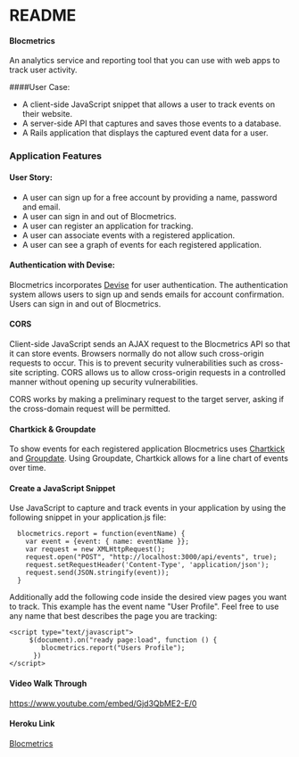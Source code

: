 # README

#### Blocmetrics

An analytics service and reporting tool that you can use with web apps to track user activity.

####User Case:
* A client-side JavaScript snippet that allows a user to track events on their website.
* A server-side API that captures and saves those events to a database.
* A Rails application that displays the captured event data for a user.

### Application Features

#### User Story:
* A user can sign up for a free account by providing a name, password and email.
* A user can sign in and out of Blocmetrics.
* A user can register an application for tracking.
* A user can associate events with a registered application.
* A user can see a graph of events for each registered application.

#### Authentication with Devise:
Blocmetrics incorporates [Devise](https://github.com/plataformatec/devise) for user authentication. The authentication system allows users to sign up and sends emails for account confirmation. Users can sign in and out of Blocmetrics.

#### CORS
Client-side JavaScript sends an AJAX request to the Blocmetrics API so that it can store events. Browsers normally do not allow such cross-origin requests to occur. This is to prevent security vulnerabilities such as cross-site scripting. CORS allows us to allow cross-origin requests in a controlled manner without opening up security vulnerabilities.

CORS works by making a preliminary request to the target server, asking if the cross-domain request will be permitted.

#### Chartkick & Groupdate
To show events for each registered application Blocmetrics uses [Chartkick](https://github.com/ankane/chartkick#installation) and [Groupdate](https://github.com/ankane/groupdate). Using Groupdate, Chartkick allows for a line chart of events over time.

#### Create a JavaScript Snippet

Use JavaScript to capture and track events in your application by using the
following snippet in your application.js file:

```
  blocmetrics.report = function(eventName) {
    var event = {event: { name: eventName }};
    var request = new XMLHttpRequest();
    request.open("POST", "http://localhost:3000/api/events", true);
    request.setRequestHeader('Content-Type', 'application/json');
    request.send(JSON.stringify(event));
  }
```
Additionally add the following code inside the desired view pages  you want to track. This example has the event name "User Profile". Feel free to use any name that best describes the page you are tracking:

```
<script type="text/javascript">
     $(document).on("ready page:load", function () {
        blocmetrics.report("Users Profile");
      })
</script>
```

#### Video Walk Through
https://www.youtube.com/embed/Gjd3QbME2-E/0

#### Heroku Link
[Blocmetrics](https://still-reaches-71761.herokuapp.com/)
